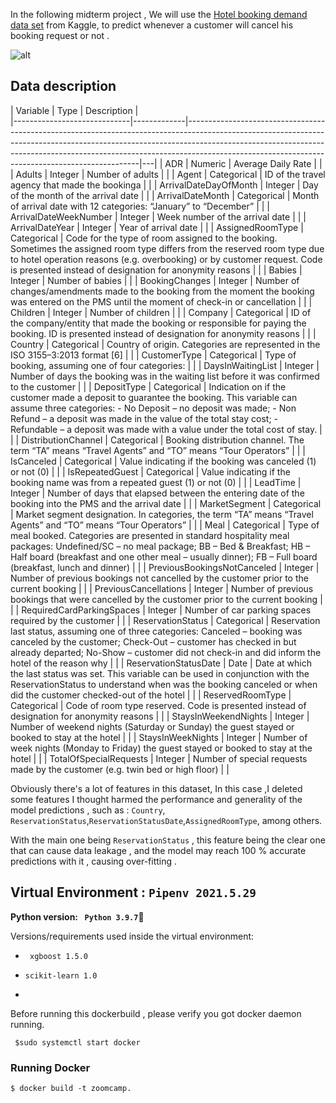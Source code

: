 In the following midterm project , We will use the [Hotel booking demand data set](https://www.kaggle.com/jessemostipak/hotel-booking-demand) from Kaggle, to predict whenever a customer will cancel his booking request or not .


![alt](https://i2.wp.com/clark.com/wp-content/uploads/2018/07/hotelbooking.jpg?fit=875%2C400&ssl=1)




## Data description 
| Variable                    | Type        | Description                                                                                                                                                                                                                                                                                                |   
|-----------------------------|-------------|------------------------------------------------------------------------------------------------------------------------------------------------------------------------------------------------------------------------------------------------------------------------------------------------------------|---|
| ADR                         | Numeric     | Average Daily Rate                                                                                                                                                                                                                                                                       |   |
| Adults                      | Integer     | Number of adults                                                                                                                                                                                                                                                                                           |   |
| Agent                       | Categorical | ID of the travel agency that made the bookinga                                                                                                                                                                                                                                                             |   |
| ArrivalDateDayOfMonth       | Integer     | Day of the month of the arrival date                                                                                                                                                                                                                                                                       |   |
| ArrivalDateMonth            | Categorical | Month of arrival date with 12 categories: “January” to “December”                                                                                                                                                                                                                                          |   |
| ArrivalDateWeekNumber       | Integer     | Week number of the arrival date                                                                                                                                                                                                                                                                            |   |
| ArrivalDateYear             | Integer     | Year of arrival date                                                                                                                                                                                                                                                                                       |   |
| AssignedRoomType            | Categorical | Code for the type of room assigned to the booking. Sometimes the assigned room type differs from the reserved room type due to hotel operation reasons (e.g. overbooking) or by customer request. Code is presented instead of designation for anonymity reasons                                           |   |
| Babies                      | Integer     | Number of babies                                                                                                                                                                                                                                                                                           |   |
| BookingChanges              | Integer     | Number of changes/amendments made to the booking from the moment the booking was entered on the PMS until the moment of check-in or cancellation                                                                                                                                                           |   |
| Children                    | Integer     | Number of children                                                                                                                                                                                                                                                                                         |   |
| Company                     | Categorical | ID of the company/entity that made the booking or responsible for paying the booking. ID is presented instead of designation for anonymity reasons                                                                                                                                                         |   |
| Country                     | Categorical | Country of origin. Categories are represented in the ISO 3155–3:2013 format [6]                                                                                                                                                                                                                            |   |
| CustomerType                | Categorical | Type of booking, assuming one of four categories:                                                                                                                                                                                                                                                          |   |
| DaysInWaitingList           | Integer     | Number of days the booking was in the waiting list before it was confirmed to the customer                                                                                                                                                                                                                 |   |
| DepositType                 | Categorical | Indication on if the customer made a deposit to guarantee the booking. This variable can assume three categories:  - No Deposit – no deposit was made; - Non Refund – a deposit was made in the value of the total stay cost; - Refundable – a deposit was made with a value under the total cost of stay. |   |
| DistributionChannel         | Categorical | Booking distribution channel. The term “TA” means “Travel Agents” and “TO” means “Tour Operators”                                                                                                                                                                                                          |   |
| IsCanceled                  | Categorical | Value indicating if the booking was canceled (1) or not (0)                                                                                                                                                                                                                                                |   |
| IsRepeatedGuest             | Categorical | Value indicating if the booking name was from a repeated guest (1) or not (0)                                                                                                                                                                                                                              |   |
| LeadTime                    | Integer     | Number of days that elapsed between the entering date of the booking into the PMS and the arrival date                                                                                                                                                                                                     |   |
| MarketSegment               | Categorical | Market segment designation. In categories, the term “TA” means “Travel Agents” and “TO” means “Tour Operators”                                                                                                                                                                                             |   |
| Meal                        | Categorical | Type of meal booked. Categories are presented in standard hospitality meal packages:  Undefined/SC – no meal package; BB – Bed & Breakfast; HB – Half board (breakfast and one other meal – usually dinner); FB – Full board (breakfast, lunch and dinner)                                                 |   |
| PreviousBookingsNotCanceled | Integer     | Number of previous bookings not cancelled by the customer prior to the current booking                                                                                                                                                                                                                     |   |
| PreviousCancellations       | Integer     | Number of previous bookings that were cancelled by the customer prior to the current booking                                                                                                                                                                                                               |   |
| RequiredCardParkingSpaces   | Integer     | Number of car parking spaces required by the customer                                                                                                                                                                                                                                                      |   |
| ReservationStatus           | Categorical | Reservation last status, assuming one of three categories:  Canceled – booking was canceled by the customer;  Check-Out – customer has checked in but already departed;   No-Show – customer did not check-in and did inform the hotel of the reason why                                                   |   |
| ReservationStatusDate       | Date        | Date at which the last status was set. This variable can be used in conjunction with the ReservationStatus to understand when was the booking canceled or when did the customer checked-out of the hotel                                                                                                   |   |
| ReservedRoomType            | Categorical | Code of room type reserved. Code is presented instead of designation for anonymity reasons                                                                                                                                                                                                                 |   |
| StaysInWeekendNights        | Integer     | Number of weekend nights (Saturday or Sunday) the guest stayed or booked to stay at the hotel                                                                                                                                                                                                              |   |
| StaysInWeekNights           | Integer     | Number of week nights (Monday to Friday) the guest stayed or booked to stay at the hotel                                                                                                                                                                                                                   |   |
| TotalOfSpecialRequests      | Integer     | Number of special requests made by the customer (e.g. twin bed or high floor)                                                                                                                                                                                                                              |   |

Obviously there's a lot of features in this dataset, In this case ,I deleted some features I thought harmed the performance and generality of the model predictions , such as : `Country`, `ReservationStatus`,`ReservationStatusDate`,`AssignedRoomType`, among others. 

With the main one being  `ReservationStatus` , this feature being the clear one that can cause data leakage , and the model may reach 100 % accurate predictions with it , causing over-fitting .

## Virtual Environment : `Pipenv 2021.5.29` 

<b>Python version: ` Python 3.9.7`🐍  </b>


Versions/requirements used inside the virtual environment:

- ` xgboost 1.5.0`
- `scikit-learn 1.0`

- 


Before running this dockerbuild , please verify you got docker daemon running.
```console
 $sudo systemctl start docker
```


### Running Docker

```console
$ docker build -t zoomcamp.
```







